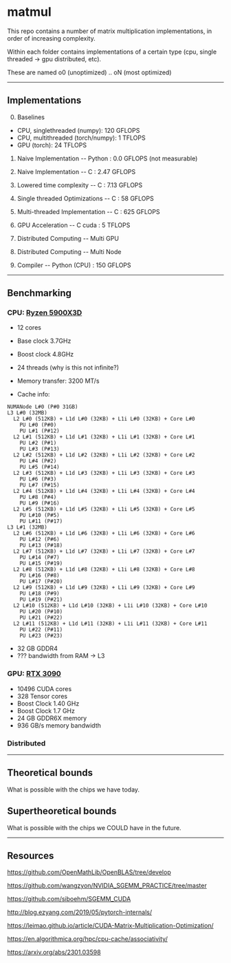 # matmul 

This repo contains a number of matrix multiplication implementations, in order of increasing complexity.

Within each folder contains implementations of a certain type (cpu, single threaded -> gpu distributed, etc).

These are named o0 (unoptimized) .. oN (most optimized)

---

## Implementations 

0. Baselines

- CPU, singlethreaded (numpy): 120 GFLOPS
- CPU, multithreaded (torch/numpy): 1 TFLOPS
- GPU (torch): 24 TFLOPS

1. Naive Implementation -- Python : 0.0 GFLOPS (not measurable)

2. Naive Implementation -- C : 2.47 GFLOPS

3. Lowered time complexity -- C : 7.13 GFLOPS

4. Single threaded Optimizations -- C : 58 GFLOPS

5. Multi-threaded Implementation -- C : 625 GFLOPS

6. GPU Acceleration -- C cuda : 5 TFLOPS

7. Distributed Computing -- Multi GPU

8. Distributed Computing -- Multi Node

9. Compiler -- Python (CPU) : 150 GFLOPS 


---

## Benchmarking

### CPU: [Ryzen 5900X3D](https://www.amd.com/en/products/processors/desktops/ryzen/5000-series/amd-ryzen-9-5900x.html)
- 12 cores
- Base clock 3.7GHz
- Boost clock 4.8GHz
- 24 threads (why is this not infinite?)
- Memory transfer: 3200 MT/s

- Cache info:
```
NUMANode L#0 (P#0 31GB)
L3 L#0 (32MB)
  L2 L#0 (512KB) + L1d L#0 (32KB) + L1i L#0 (32KB) + Core L#0
    PU L#0 (P#0)
    PU L#1 (P#12)
  L2 L#1 (512KB) + L1d L#1 (32KB) + L1i L#1 (32KB) + Core L#1
    PU L#2 (P#1)
    PU L#3 (P#13)
  L2 L#2 (512KB) + L1d L#2 (32KB) + L1i L#2 (32KB) + Core L#2
    PU L#4 (P#2)
    PU L#5 (P#14)
  L2 L#3 (512KB) + L1d L#3 (32KB) + L1i L#3 (32KB) + Core L#3
    PU L#6 (P#3)
    PU L#7 (P#15)
  L2 L#4 (512KB) + L1d L#4 (32KB) + L1i L#4 (32KB) + Core L#4
    PU L#8 (P#4)
    PU L#9 (P#16)
  L2 L#5 (512KB) + L1d L#5 (32KB) + L1i L#5 (32KB) + Core L#5
    PU L#10 (P#5)
    PU L#11 (P#17)
L3 L#1 (32MB)
  L2 L#6 (512KB) + L1d L#6 (32KB) + L1i L#6 (32KB) + Core L#6
    PU L#12 (P#6)
    PU L#13 (P#18)
  L2 L#7 (512KB) + L1d L#7 (32KB) + L1i L#7 (32KB) + Core L#7
    PU L#14 (P#7)
    PU L#15 (P#19)
  L2 L#8 (512KB) + L1d L#8 (32KB) + L1i L#8 (32KB) + Core L#8
    PU L#16 (P#8)
    PU L#17 (P#20)
  L2 L#9 (512KB) + L1d L#9 (32KB) + L1i L#9 (32KB) + Core L#9
    PU L#18 (P#9)
    PU L#19 (P#21)
  L2 L#10 (512KB) + L1d L#10 (32KB) + L1i L#10 (32KB) + Core L#10
    PU L#20 (P#10)
    PU L#21 (P#22)
  L2 L#11 (512KB) + L1d L#11 (32KB) + L1i L#11 (32KB) + Core L#11
    PU L#22 (P#11)
    PU L#23 (P#23)
```


- 32 GB GDDR4
- ??? bandwidth from RAM -> L3

### GPU: [RTX 3090](https://www.nvidia.com/en-us/geforce/graphics-cards/30-series/rtx-3090-3090ti/)
- 10496 CUDA cores
- 328 Tensor cores
- Boost Clock 1.40 GHz
- Boost Clock 1.7 GHz
- 24 GB GDDR6X memory
- 936 GB/s memory bandwidth


### Distributed


---

## Theoretical bounds

What is possible with the chips we have today.

## Supertheoretical bounds

What is possible with the chips we COULD have in the future.

---

## Resources

https://github.com/OpenMathLib/OpenBLAS/tree/develop

https://github.com/wangzyon/NVIDIA_SGEMM_PRACTICE/tree/master

https://github.com/siboehm/SGEMM_CUDA

http://blog.ezyang.com/2019/05/pytorch-internals/

https://leimao.github.io/article/CUDA-Matrix-Multiplication-Optimization/

https://en.algorithmica.org/hpc/cpu-cache/associativity/

https://arxiv.org/abs/2301.03598
